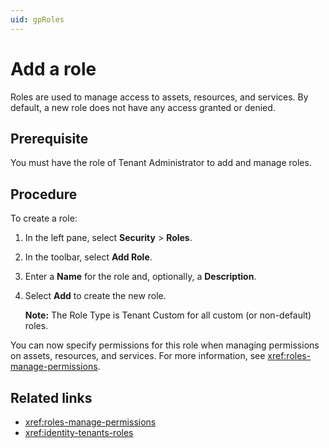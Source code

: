 ```yaml
---
uid: gpRoles
---
```


# Add a role

Roles are used to manage access to assets, resources, and services. By default, a new role does not have any access granted or denied.

## Prerequisite

You must have the role of Tenant Administrator to add and manage roles.

## Procedure

To create a role:

1. In the left pane, select **Security** > **Roles**.

1. In the toolbar, select **Add Role**.

1. Enter a **Name** for the role and, optionally, a **Description**.

1. Select **Add** to create the new role. 

   **Note:** The Role Type is Tenant Custom for all custom (or non-default) roles. 

You can now specify permissions for this role when managing permissions on assets, resources, and services. For more information, see <xref:roles-manage-permissions>.

## Related links

- <xref:roles-manage-permissions>
- <xref:identity-tenants-roles>
